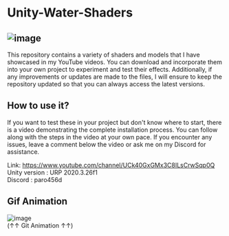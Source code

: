 # Unity-Water-Shaders
![image](https://github.com/Parrot222/Unity-Water-Shaders/blob/main/water-shader.png)
----------------------------------------------------------------------------------------------
This repository contains a variety of shaders and models that I have showcased in my YouTube videos. You can download and incorporate them into your own project to experiment and test their effects. Additionally, if any improvements or updates are made to the files, I will ensure to keep the repository updated so that you can always access the latest versions.  

## How to use it?
  
If you want to test these in your project but don't know where to start, there is a video demonstrating the complete installation process. You can follow along with the steps in the video at your own pace. If you encounter any issues, leave a comment below the video or ask me on my Discord for assistance.  
  
Link: [https://www.youtube.com/channel/UCk40GxGMx3C8ILsCrwSqp0Q ](https://youtu.be/DFwNv1n1Y6Q)   
Unity version : URP 2020.3.26f1  
Discord : paro456d  
  
## Gif Animation
![image](https://github.com/Parrot222/Unity-Water-Shaders/blob/main/unity-interactive-water-test.gif)  
(↑↑ Git Animation ↑↑)
